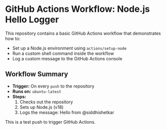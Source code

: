 # GitHub Actions Workflow: Node.js Hello Logger

This repository contains a basic GitHub Actions workflow that demonstrates how to:

- Set up a Node.js environment using `actions/setup-node`
- Run a custom shell command inside the workflow
- Log a custom message to the GitHub Actions console

## Workflow Summary

- **Trigger:** On every `push` to the repository
- **Runs on:** `ubuntu-latest`
- **Steps:**
  1. Checks out the repository
  2. Sets up Node.js (v18)
  3. Logs the message:  Hello from @siddhishetkar

This is a test push to trigger GitHub Actions.
